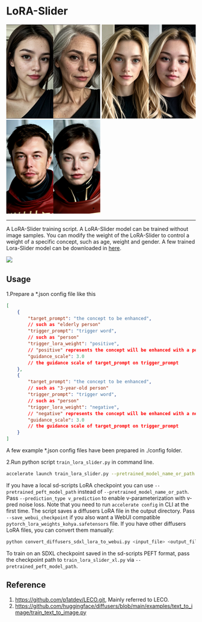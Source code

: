 # LoRA-Slider

<img src="pic/age_slider.png" width=250> <img src="pic/weight_slider.png" width=250> <img src="pic/gender_slider.png" width=250>

---

A LoRA-Slider training script. A LoRA-Slider model can be trained without image samples. You can modify the weight of the LoRA-Slider to control a weight of a specific concept, such as age, weight and gender. A few trained Lora-Slider model can be downloaded in [here](https://civitai.com/models/281934/lora-slider).

![](pic/00005-191128579.png)

## Usage

1.Prepare a *.json config file like this

```json
[
    {
        "target_prompt": "the concept to be enhanced",
        // such as "elderly person"
        "trigger_prompt": "trigger word", 
        // such as "person"
        "trigger_lora_weight": "positive", 
        // "positive" represents the concept will be enhanced with a positive weight of lora and be suppressed with a negative weight of lora.
        "guidance_scale": 3.0 
        // the guidance scale of target_prompt on trigger_prompt
    },
    {
        "target_prompt": "the concept to be enhanced",
        // such as "3-year-old person"
        "trigger_prompt": "trigger word", 
        // such as "person"
        "trigger_lora_weight": "negative", 
        // "negative" represents the concept will be enhanced with a negative weight of lora and be suppressed with a positive weight of lora.
        "guidance_scale": 3.0 
        // the guidance scale of target_prompt on trigger_prompt
    }
]

```
A few example *.json config files have been prepared in ./config folder.



2.Run python script `train_lora_slider.py` in command line.

```bash
accelerate launch train_lora_slider.py --pretrained_model_name_or_path runwayml/stable-diffusion-v1-5 --prompt_config_path config/age_slider.json
```
If you have a local sd-scripts LoRA checkpoint you can use `--pretrained_peft_model_path`
instead of `--pretrained_model_name_or_path`. Pass `--prediction_type v_prediction`
to enable v-parameterization with v-pred noise loss.
Note that you need to run `accelerate config` in CLI at the first time.
The script saves a diffusers LoRA file in the output directory. Pass
`--save_webui_checkpoint` if you also want a WebUI compatible
`pytorch_lora_weights_kohya.safetensors` file. If you have other diffusers
LoRA files, you can convert them manually:
```bash
python convert_diffusers_sdxl_lora_to_webui.py <input_file> <output_file>
```

To train on an SDXL checkpoint saved in the sd-scripts PEFT format, pass the
checkpoint path to `train_lora_slider_xl.py` via `--pretrained_peft_model_path`.

## Reference
1. https://github.com/p1atdev/LECO.git, Mainly referred to LECO.
2. https://github.com/huggingface/diffusers/blob/main/examples/text_to_image/train_text_to_image.py 
